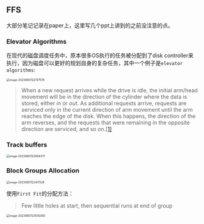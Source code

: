 ## FFS

大部分笔记记录在paper上，这里写几个ppt上讲到的之前没注意的点。

### Elevator Algorithms

在现代的磁盘调度任务中，原本很多OS执行的任务被分配到了disk controller来执行，因为磁盘可以更好的规划自身的复杂任务，其中一个例子是`elevator algorithms`:

<img src="https://shaopu-blog.oss-cn-beijing.aliyuncs.com/img/2023-09-01-192747.png" alt="image-20230901122747578" style="zoom:50%;" />

> When a new request arrives while the drive is idle, the initial arm/head movement will be in the direction of the cylinder where the data is stored, either *in* or *out*. As additional requests arrive, requests are serviced only in the current direction of arm movement until the arm reaches the edge of the disk. When this happens, the direction of the arm reverses, and the requests that were remaining in the opposite direction are serviced, and so on.[[1\]](https://en.wikipedia.org/wiki/Elevator_algorithm#cite_note-1)

### Track buffers

<img src="https://shaopu-blog.oss-cn-beijing.aliyuncs.com/img/2023-09-01-192905.png" alt="image-20230901122904377" style="zoom:50%;" />

### Block Groups Allocation

<img src="https://shaopu-blog.oss-cn-beijing.aliyuncs.com/img/2023-09-01-193417.png" alt="image-20230901123417526" style="zoom:50%;" />

使用`First Fit`的分配方法：

> Few little holes at start, then sequential runs at end of group

<img src="https://shaopu-blog.oss-cn-beijing.aliyuncs.com/img/2023-09-01-193541.png" alt="image-20230901123540450" style="zoom:50%;" />

